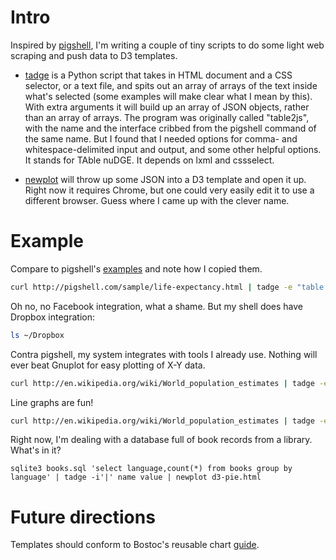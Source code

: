 # Intro

Inspired by [pigshell](http://pigshell.com/), I'm writing a couple of tiny scripts to do some light web scraping
and push data to D3 templates.

- [tadge](bin/tadge) is a Python script that takes in HTML document and a CSS selector, or a text file, and spits out an array of arrays of the text inside what's selected (some examples will make clear what I mean by this).
With extra arguments it will build up an array of JSON objects, rather than an array of arrays.
The program was originally called "table2js", with the name and the interface cribbed from the pigshell command of the same name. 
But I found that I needed options for comma- and whitespace-delimited input and output, and some other helpful options.
It stands for TAble nuDGE. 
It depends on lxml and cssselect.

- [newplot](bin/newplot) will throw up some JSON into a D3 template and open it up.
Right now it requires Chrome, but one could very easily edit it to use a different browser.
Guess where I came up with the clever name.

# Example

Compare to pigshell's [examples](http://pigshell.com/v/0.6.2/doc/README.html) and note how I copied them.

```bash
curl http://pigshell.com/sample/life-expectancy.html | tadge -e "table.wikitable tr" foo country data | newplot d3-worldmap1.html
```

Oh no, no Facebook integration, what a shame. But my shell does have Dropbox integration:

```bash
ls ~/Dropbox
```

Contra pigshell, my system integrates with tools I already use. Nothing will ever beat Gnuplot for easy plotting of X-Y data.

```bash
curl http://en.wikipedia.org/wiki/World_population_estimates | tadge -e "table.wikitable tr" -fs -n 0,3 -c' ' |  gnuplot -e "plot '-'
```

Line graphs are fun!

```bash
curl http://en.wikipedia.org/wiki/World_population_estimates | tadge -e "table.wikitable tr" -fs -n 0,3 | newplot d3-linegraph.html
```

Right now, I'm dealing with a database full of book records from a library. What's in it?

```
sqlite3 books.sql 'select language,count(*) from books group by language' | tadge -i'|' name value | newplot d3-pie.html
```

# Future directions

Templates should conform to Bostoc's reusable chart [guide](http://bost.ocks.org/mike/chart/).
